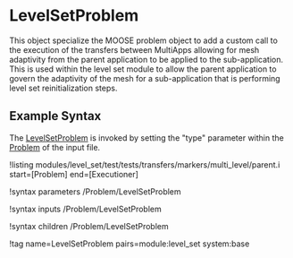 # LevelSetProblem

This object specialize the MOOSE problem object to add a custom call to the execution of the transfers between
MultiApps allowing for mesh adaptivity from the parent application to be applied to the sub-application. This is used
within the level set module to allow the parent application to govern the adaptivity of the mesh for a sub-application
that is performing level set reinitialization steps.

## Example Syntax

The [LevelSetProblem](#) is invoked by setting the "type" parameter within the [Problem](Problem/index.md) of the
input file.

!listing modules/level_set/test/tests/transfers/markers/multi_level/parent.i start=[Problem] end=[Executioner]

!syntax parameters /Problem/LevelSetProblem

!syntax inputs /Problem/LevelSetProblem

!syntax children /Problem/LevelSetProblem

!tag name=LevelSetProblem pairs=module:level_set system:base
